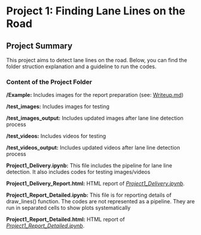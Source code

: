 # **Project 1: Finding Lane Lines on the Road** 

## **Project Summary**

This project aims to detect lane lines on the road. Below, you can find the folder struction explanation and a guideline to run the codes.

### **Content of the Project Folder**

**/Example:** Includes images for the report preparation (see: [Writeup.md](https://github.com/haciogluf/Udacity_CarND-LaneLines-P1/blob/master/Writeup.md))

**/test_images:** Includes images for testing

**/test_images_output:** Includes updated images after lane line detection process

**/test_videos:** Includes videos for testing

**/test_videos_output:** Includes updated videos after lane line detection process

**Project1_Delivery.ipynb:** This file includes the pipeline for lane line detection. It also includes codes for testing images/videos

**Project1_Delivery_Report.html:** HTML report of [*Project1_Delivery.ipynb*](https://github.com/haciogluf/Udacity_CarND-LaneLines-P1/blob/master/Project1_Delivery.ipynb).

**Project1_Report_Detailed.ipynb:** This file is for reporting details of draw_lines() function. The codes are not represented as a pipeline. They are run in separated cells to show plots systematically

**Project1_Report_Detailed.html:** HTML report of [*Project1_Report_Detailed.ipynb*](https://github.com/haciogluf/Udacity_CarND-LaneLines-P1/blob/master/Project1_Report_Detailed.ipynb).
